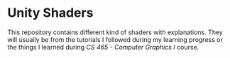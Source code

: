 <h1>Unity Shaders</h1>
This repository contains different kind of shaders with explanations. They will usually be from the tutorials I followed during my learning progress or the things I learned during <i>CS 465 - Computer Graphics I</i> course.
